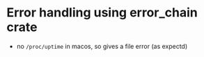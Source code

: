 # Error handling using error_chain crate

- no `/proc/uptime` in macos, so gives a file error (as expectd)
